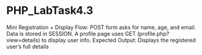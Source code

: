 # PHP_LabTask4.3
Mini Registration + Display  Flow:  POST form asks for name, age, and email.  Data is stored in SESSION.  A profile page uses GET (profile.php?view=details) to display user info.  Expected Output: Displays the registered user’s full details
